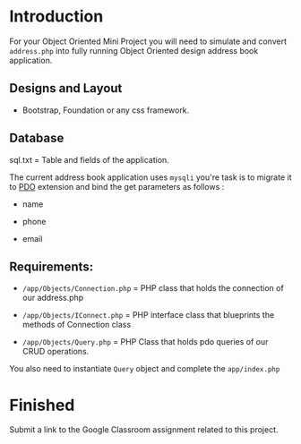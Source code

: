# Introduction

For your Object Oriented Mini Project you will need to simulate and convert `address.php` into fully running Object Oriented design address book application.

## Designs and Layout

* Bootstrap, Foundation or any css framework.

## Database

sql.txt = Table and fields of the application.

The current address book application uses `mysqli` you're task is to migrate it to [PDO](https://websitebeaver.com/php-pdo-prepared-statements-to-prevent-sql-injection) extension and bind the get parameters as  follows :

* name

* phone

* email


## Requirements:

* `/app/Objects/Connection.php` = PHP class that holds the connection of our address.php

* `/app/Objects/IConnect.php` = PHP interface class that blueprints the methods of Connection class

* `/app/Objects/Query.php` = PHP Class that holds pdo queries of our CRUD operations.

You also need to instantiate `Query` object and complete the `app/index.php`

# Finished

Submit a link to the Google Classroom assignment related to this project.


